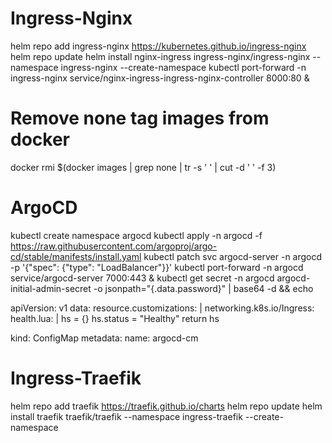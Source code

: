 
# Ingress-Nginx
helm repo add ingress-nginx https://kubernetes.github.io/ingress-nginx
helm repo update
helm install nginx-ingress ingress-nginx/ingress-nginx --namespace ingress-nginx --create-namespace
kubectl port-forward -n ingress-nginx service/nginx-ingress-ingress-nginx-controller 8000:80 &


# Remove none tag images from docker
docker rmi $(docker images | grep none | tr -s ' ' | cut -d ' ' -f 3)


# ArgoCD
kubectl create namespace argocd
kubectl apply -n argocd -f https://raw.githubusercontent.com/argoproj/argo-cd/stable/manifests/install.yaml
kubectl patch svc argocd-server -n argocd -p '{"spec": {"type": "LoadBalancer"}}'
kubectl port-forward -n argocd service/argocd-server 7000:443 &
kubectl get secret -n argocd argocd-initial-admin-secret -o jsonpath="{.data.password}" | base64 -d && echo

apiVersion: v1
data:
  resource.customizations: |
    networking.k8s.io/Ingress:
      health.lua: |
        hs = {}
        hs.status = "Healthy"
        return hs
 
kind: ConfigMap
metadata:
  name: argocd-cm


# Ingress-Traefik
helm repo add traefik https://traefik.github.io/charts
helm repo update
helm install traefik traefik/traefik --namespace ingress-traefik --create-namespace
